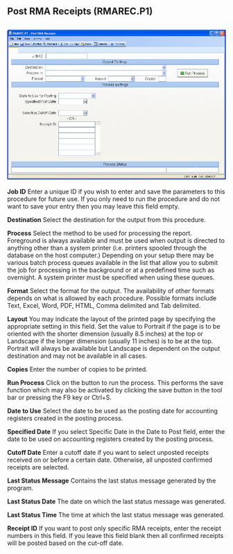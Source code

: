 ##  Post RMA Receipts (RMAREC.P1)

<PageHeader />

##

![](./RMAREC-P1-1.jpg)

**Job ID** Enter a unique ID if you wish to enter and save the parameters to
this procedure for future use. If you only need to run the procedure and do
not want to save your entry then you may leave this field empty.  
  
**Destination** Select the destination for the output from this procedure.  
  
**Process** Select the method to be used for processing the report. Foreground
is always available and must be used when output is directed to anything other
than a system printer (i.e. printers spooled through the database on the host
computer.) Depending on your setup there may be various batch process queues
available in the list that allow you to submit the job for processing in the
background or at a predefined time such as overnight. A system printer must be
specified when using these queues.  
  
**Format** Select the format for the output. The availability of other formats
depends on what is allowed by each procedure. Possible formats include Text,
Excel, Word, PDF, HTML, Comma delimited and Tab delimited.  
  
**Layout** You may indicate the layout of the printed page by specifying the
appropriate setting in this field. Set the value to Portrait if the page is to
be oriented with the shorter dimension (usually 8.5 inches) at the top or
Landscape if the longer dimension (usually 11 inches) is to be at the top.
Portrait will always be available but Landscape is dependent on the output
destination and may not be available in all cases.  
  
**Copies** Enter the number of copies to be printed.  
  
**Run Process** Click on the button to run the process. This performs the save
function which may also be activated by clicking the save button in the tool
bar or pressing the F9 key or Ctrl+S.  
  
**Date to Use** Select the date to be used as the posting date for accounting
registers created in the posting process.  
  
**Specified Date** If you select Specific Date in the Date to Post field,
enter the date to be used on accounting registers created by the posting
process.  
  
**Cutoff Date** Enter a cutoff date if you want to select unposted receipts
received on or before a certain date. Otherwise, all unposted confirmed
receipts are selected.  
  
**Last Status Message** Contains the last status message generated by the
program.  
  
**Last Status Date** The date on which the last status message was generated.  
  
**Last Status Time** The time at which the last status message was generated.  
  
**Receipt ID** If you want to post only specific RMA receipts, enter the
receipt numbers in this field. If you leave this field blank then all
confirmed receipts will be posted based on the cut-off date.  
  
  
<badge text= "Version 8.10.57" vertical="middle" />

<PageFooter />